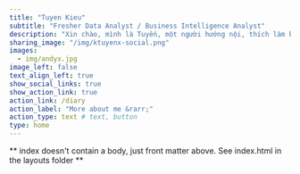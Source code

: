 ```yaml
---
title: "Tuyen Kieu"
subtitle: "Fresher Data Analyst / Business Intelligence Analyst"
description: "Xin chào, mình là Tuyến, một người hướng nội, thích làm bạn với những con số và những câu chữ. Blog này ra đời với suy nghĩ mình cần một nơi để lưu trữ lại những kiến thức về phân tích dữ liệu, ngoài ra đây cũng là nơi để mình viết về những thăng trầm trong cuộc sống."
sharing_image: "/img/ktuyenx-social.png"
images:
  - img/andyx.jpg
image_left: false
text_align_left: true
show_social_links: true
show_action_link: true
action_link: /diary
action_label: "More about me &rarr;"
action_type: text # text, button
type: home
---
```


** index doesn't contain a body, just front matter above.
See index.html in the layouts folder **

